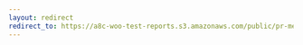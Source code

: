 ```yaml
---
layout: redirect
redirect_to: https://a8c-woo-test-reports.s3.amazonaws.com/public/pr-merge/45363/api/index.html
---
```

